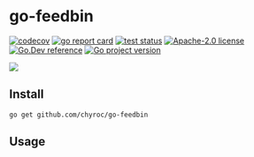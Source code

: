 # go-feedbin

[![codecov](https://codecov.io/gh/chyroc/go-feedbin/branch/master/graph/badge.svg?token=Z73T6YFF80)](https://codecov.io/gh/chyroc/go-feedbin)
[![go report card](https://goreportcard.com/badge/github.com/chyroc/go-feedbin "go report card")](https://goreportcard.com/report/github.com/chyroc/go-feedbin)
[![test status](https://github.com/chyroc/go-feedbin/actions/workflows/test.yml/badge.svg)](https://github.com/chyroc/go-feedbin/actions)
[![Apache-2.0 license](https://img.shields.io/badge/License-Apache%202.0-brightgreen.svg)](https://opensource.org/licenses/Apache-2.0)
[![Go.Dev reference](https://img.shields.io/badge/go.dev-reference-blue?logo=go&logoColor=white)](https://pkg.go.dev/github.com/chyroc/go-feedbin)
[![Go project version](https://badge.fury.io/go/github.com%2Fchyroc%2Fgo-feedbin.svg)](https://badge.fury.io/go/github.com%2Fchyroc%2Fgo-feedbin)

![](./header.png)

## Install

```shell
go get github.com/chyroc/go-feedbin
```

## Usage
